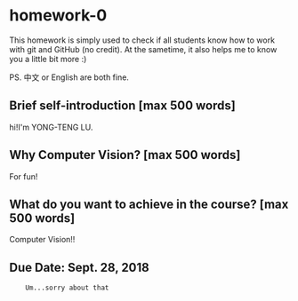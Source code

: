 # homework-0
This homework is simply used to check if all students know how to work with git and GitHub (no credit).
At the sametime, it also helps me to know you a little bit more :)

PS. 中文 or English are both fine.

## Brief self-introduction [max 500 words]

hi!I'm YONG-TENG LU.

## Why Computer Vision? [max 500 words]

For fun!

## What do you want to achieve in the course? [max 500 words]

Computer Vision!!

## Due Date: Sept. 28, 2018
		Um...sorry about that
